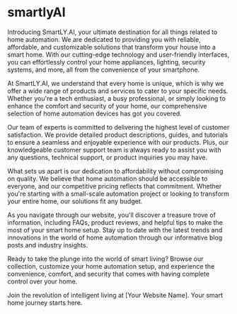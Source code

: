 # smartlyAI
Introducing SmartLY.AI, your ultimate destination for all things related to home automation. We are dedicated to providing you with reliable, affordable, and customizable solutions that transform your house into a smart home. With our cutting-edge technology and user-friendly interfaces, you can effortlessly control your home appliances, lighting, security systems, and more, all from the convenience of your smartphone.

At SmartLY.AI, we understand that every home is unique, which is why we offer a wide range of products and services to cater to your specific needs. Whether you're a tech enthusiast, a busy professional, or simply looking to enhance the comfort and security of your home, our comprehensive selection of home automation devices has got you covered.

Our team of experts is committed to delivering the highest level of customer satisfaction. We provide detailed product descriptions, guides, and tutorials to ensure a seamless and enjoyable experience with our products. Plus, our knowledgeable customer support team is always ready to assist you with any questions, technical support, or product inquiries you may have.

What sets us apart is our dedication to affordability without compromising on quality. We believe that home automation should be accessible to everyone, and our competitive pricing reflects that commitment. Whether you're starting with a small-scale automation project or looking to transform your entire home, our solutions fit any budget.

As you navigate through our website, you'll discover a treasure trove of information, including FAQs, product reviews, and helpful tips to make the most of your smart home setup. Stay up to date with the latest trends and innovations in the world of home automation through our informative blog posts and industry insights.

Ready to take the plunge into the world of smart living? Browse our collection, customize your home automation setup, and experience the convenience, comfort, and security that comes with having complete control over your home.

Join the revolution of intelligent living at [Your Website Name]. Your smart home journey starts here.

